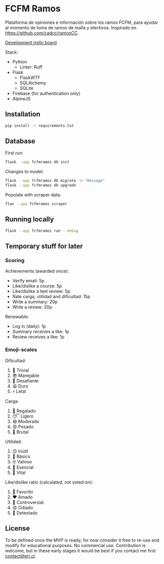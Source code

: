 # FCFM Ramos

Plataforma de opiniones e información sobre los ramos FCFM, para ayudar al momento de toma de ramos de malla y electivos. Inspirado en <https://github.com/cadcc/ramosCC>.

[Development trello board](https://trello.com/b/PSyFevmn/ramos-fcfm)

Stack:

- Python
  - Linter: Ruff
- Flask
  - FlaskWTF
  - SQLAlchemy
  - SQLite
- Firebase (for authentication only)
- AlpineJS

## Installation

```bash
pip install -r requirements.txt
```

## Database

First run:

```bash
flask --app fcfmramos db init
```

Changes to model:

```bash
flask --app fcfmramos db migrate -m "Message"
flask --app fcfmramos db upgrade
```

Populate with scraper data:

```bash
flas --app fcfmramos scraper
```

## Running locally

```bash
flask --app fcfmramos run --debug
```

## Temporary stuff for later

### Scoring

Achievements (awarded once):

- Verify email: 5p
- Like/dislike a course: 5p
- Like/dislike a text review: 5p
- Rate carga, utilidad and dificultad: 15p
- Write a summary: 20p
- Write a review: 20p

Renewable:

- Log in (daily): 1p
- Summary receives a like: 1p
- Review receives a like: 1p

### Emoji-scales

Dificultad:

1. 🥱 Trivial
2. 😎 Manejable
3. 😬 Desafiante
4. 😫 Duro
5. 💀 Letal

Carga:

1. 🎁 Regalado
2. 😴 Ligero
3. 😅 Moderado
4. 😰 Pesado
5. 🥵 Brutal

Utilidad:

1. 🙃 Inútil
2. 🙂 Básico
3. 🤓 Valioso
4. 🧠 Esencial
5. 🤩 Vital

Like/dislike ratio (calculated, not voted on):

1. 💖 Favorito
2. ❤ Amado
3. 🤔 Controversial
4. 😡 Odiado
5. 👿 Detestado

## License

To be defined once the MVP is ready, for now consider it free to re-use and modify for educational purposes. No commercial use. Contribution is welcome, but in these early stages it would be best if you contact me first <contact@eri.cl>.
